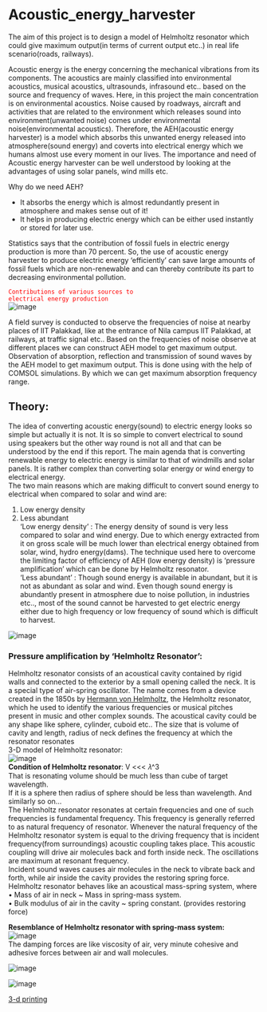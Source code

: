# Acoustic_energy_harvester
The aim of this project is to design a model of Helmholtz resonator which
could give maximum output(in terms of current output etc..) in real life
scenario(roads, railways).

Acoustic energy is the energy concerning the mechanical vibrations from its
components. The acoustics are mainly classified into environmental acoustics,
musical acoustics, ultrasounds, infrasound etc.. based on the source and frequency of
waves. Here, in this project the main concentration is on environmental acoustics.
Noise caused by roadways, aircraft and activities that are related to the environment
which releases sound into environment(unwanted noise) comes under environmental
noise(environmental acoustics). Therefore, the AEH(acoustic energy harvester) is a
model which absorbs this unwanted energy released into atmosphere(sound energy)
and coverts into electrical energy which we humans almost use every moment in our
lives. The importance and need of Acoustic energy harvester can be well understood
by looking at the advantages of using solar panels, wind mills etc. <br/>

Why do we need AEH? <br/>
- It absorbs the energy which is almost redundantly present in atmosphere and makes sense out of it! <br/>
- It helps in producing electric energy which can be either used instantly or stored for later use. <br/>

Statistics says that the contribution of fossil fuels in electric energy production is more than 70 percent. So, the use of acoustic energy harvester to produce electric energy ‘efficiently’ can save large amounts of fossil fuels which are non-renewable and can thereby contribute its part to decreasing environmental pollution. <br/>

<code style="color : red ">Contributions of various sources to electrical energy production</code> <br/>
![image](https://github.com/112101011/Acoustic_energy_harvester/assets/111628378/1644448e-9891-40ac-ab8c-1825ce518f09)

A field survey is conducted to observe the frequencies of noise at nearby places
of IIT Palakkad, like at the entrance of Nila campus IIT Palakkad, at railways, at
traffic signal etc.. Based on the frequencies of noise observe at different places we
can construct AEH model to get maximum output. <br/>
Observation of absorption, reflection and transmission of sound waves by the
AEH model to get maximum output. This is done using with the help of COMSOL
simulations. By which we can get maximum absorption frequency range.

## Theory:

The idea of converting acoustic energy(sound) to electric energy looks so
simple but actually it is not. It is so simple to convert electrical to sound using
speakers but the other way round is not all and that can be understood by the end if
this report. The main agenda that is converting renewable energy to electric energy is
similar to that of windmills and solar panels. It is rather complex than converting
solar energy or wind energy to electrical energy. <br/>
The two main reasons which are making difficult to convert sound energy to electrical
when compared to solar and wind are:
1) Low energy density
2) Less abundant <br/>
‘Low energy density’ : The energy density of sound is very less compared to
solar and wind energy. Due to which energy extracted from it on gross scale will be
much lower than electrical energy obtained from solar, wind, hydro energy(dams).
The technique used here to overcome the limiting factor of efficiency of AEH (low
energy density) is ‘pressure amplification’ which can be done by Helmholtz
resonator. <br/>
‘Less abundant’ : Though sound energy is available in abundant, but it is not as
abundant as solar and wind. Even though sound energy is abundantly present in
atmosphere due to noise pollution, in industries etc.., most of the sound cannot be
harvested to get electric energy either due to high frequency or low frequency of
sound which is difficult to harvest.

![image](https://github.com/112101011/Acoustic_energy_harvester/assets/111628378/95eb9b78-dbcd-45cf-a74e-b2ddc9147c1c)

### Pressure amplification by ‘Helmholtz Resonator’:  <br/>
Helmholtz resonator consists of an acoustical cavity contained by rigid walls
and connected to the exterior by a small opening called the neck. It is a special type of
air-spring oscillator. The name comes from a device created in the 1850s by [Hermann von Helmholtz](https://en.wikipedia.org/wiki/Hermann_von_Helmholtz), the Helmholtz resonator, which he used to identify the various
frequencies or musical pitches present in music and other complex sounds. The
acoustical cavity could be any shape like sphere, cylinder, cuboid etc.. The size that is
volume of cavity and length, radius of neck defines the frequency at which the
resonator resonates <br/>
3-D model of Helmholtz resonator: <br/>
![image](https://github.com/112101011/Acoustic_energy_harvester/assets/111628378/763e2b03-c153-49a5-ab00-ea60817ecc9a) <br/>
**Condition of Helmholtz resonator**: V <<< 𝜆^3 <br/>
That is resonating volume should be much less than cube of target wavelength. <br/>
If it is a sphere then radius of sphere should be less than wavelength. And similarly so
on… <br/>
The Helmholtz resonator resonates at certain frequencies and one of such
frequencies is fundamental frequency. This frequency is generally referred to as
natural frequency of resonator. Whenever the natural frequency of the Helmholtz
resonator system is equal to the driving frequency that is incident frequency(from
surroundings) acoustic coupling takes place. This acoustic coupling will drive air
molecules back and forth inside neck. The oscillations are maximum at resonant
frequency. <br/>
Incident sound waves causes air molecules in the neck to vibrate back and
forth, while air inside the cavity provides the restoring spring force. Helmholtz
resonator behaves like an acoustical mass-spring system, where <br/>
• Mass of air in neck ~ Mass in spring-mass system. <br/>
• Bulk modulus of air in the cavity ~ spring constant. (provides restoring force) <br/>

**Resemblance of Helmholtz resonator with spring-mass system:** <br/>
![image](https://github.com/112101011/Acoustic_energy_harvester/assets/111628378/88307ce1-1dab-471a-8ea7-374a31bec65c) <br/>
The damping forces are like viscosity of air, very minute cohesive and adhesive forces
between air and wall molecules. <br/>

![image](https://github.com/112101011/Acoustic_energy_harvester/assets/111628378/00b2c763-9ed2-478d-8533-d13262de1d73)


![image](https://github.com/112101011/Acoustic_energy_harvester/assets/111628378/584ea181-3726-4088-910c-c9167e0b9e98) <br/>

[3-d printing](https://youtu.be/bFFjTVrW8AE)
